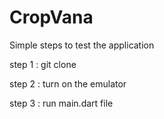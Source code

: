 # CropVana

 Simple steps to test the application

step 1 : git clone <paste the URL>

step 2 : turn on the emulator

step 3 : run main.dart file 
